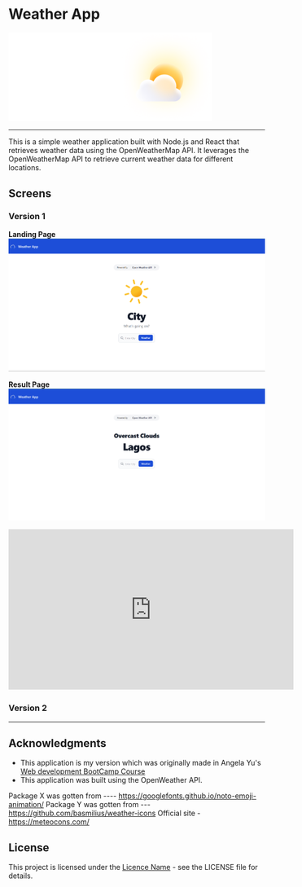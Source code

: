 # Weather App

<img src="/assets/weatherlogo.png" width="400px">

<hr>
This is a simple weather application built with Node.js and React that retrieves weather data using the OpenWeatherMap API.
It leverages the OpenWeatherMap API to retrieve current weather data for different locations.

## Screens

### Version 1

<b>Landing Page</b>
<img src="/assets/images/landingv1.png">

<b>Result Page</b>
<img src="/assets/images/getv1.png">

<!-- <bHow it works</b>
[![Weather Application Preview](https://example.com/path/to/placeholder-image.png)](https://example.com/path/to/your/video.mp4) -->

<iframe width="560" height="315" src="https://github.com/dtawusaku/weather-app/blob/testing/assets/video.mp4" frameborder="0" allowfullscreen></iframe>

### Version 2

---

## Acknowledgments

<ul>
    <li>This application is my version which was originally made in Angela Yu's
    <a href="https://www.udemy.com/course/the-complete-web-development-bootcamp/">Web development BootCamp Course</a></li>
    <li>This application was built using the OpenWeather API.</li>
</ul>

Package X was gotten from ---- https://googlefonts.github.io/noto-emoji-animation/
Package Y was gotten from --- https://github.com/basmilius/weather-icons
Official site - https://meteocons.com/

## License

This project is licensed under the [Licence Name](file_path) - see the LICENSE file for details.
